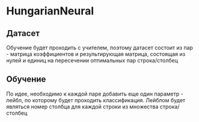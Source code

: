 # HungarianNeural

## Датасет

Обучение будет проходить с учителем, поэтому датасет состоит из пар - матрица коэффициентов и результирующая матрица, состоящая из нулей и единиц на пересечении оптимальных пар строка/столбец

## Обучение

По идее, необходимо к каждой паре добавить еще один параметр - лейбл, по которому будет проходить классификация. Лейблом будет являться номер столбца для каждой строки из множества строка/столбец
